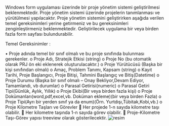 
Windows form uygulaması üzerinde bir proje yönetim sistemi geliştirilmesi beklenmektedir. Proje yönetim sistemi üzerinde projelerin tanımlanması ve yürütülmesi yapılacaktır. Proje yönetim sistemini geliştirirken aşağıda verilen temel gereksinimleri yerine getirmeniz ve bu gereksinimleri zenginleştirmeniz beklenmektedir. Geliştirilecek uygulama bir veya birden fazla form sayfası bulundurabilir.

Temel Gereksinimler :

•	Proje adında temel bir sınıf olmalı ve bu proje sınıfında bulunması gerekenler.
o	Proje Adı, Stratejik Etkisi (string)
o	Proje No (bu otomatik olarak PRJ ön eki eklenerek oluşturulacaktır.)
o	Proje Yürütücüsü (Başka bir kişi sınıfından olmalı)
o	Amaç, Problem Tanımı, Kapsam (string)
o	Kayıt Tarihi, Proje Başlangıcı, Proje Bitişi, Tahmini Başlangıç ve Bitiş(Datetime)
o	Proje Durumu (Başka bir sınıf olmalı – Onay Bekliyor,Devam Ediyor, Tamamlandı, vb durumlar)
o	Parasal Getirisi(numeric)
o	Parasal Getiri Tipi(Günlük, Aylık, Yıllık) 
o	Proje Ekibi(Bir veya birden fazla kişi)
o	Proje Dokümanları(word,pdf,excel,vb. Doküman ekleme)(bir veya birden Fazla)
o	Proje Tipi(Ayrı bir yerden sınıf ya da enum)(Örn. Yurtdışı,Tübitak,Kobi,vb.)
o	Proje Kilometre Taşları ve Görevler
	Her projede 1-n sayıda kilometre taşı olabilir.
	Her kilometre taşında 1-n sayıda görev olabilir.
	Proje-Kilometre Taşı-Görev yapısı treeview olarak gösterilecektir.
![resim](https://github.com/bbece/Proje-Management/assets/85908221/d72c3b7c-9f57-49ea-93f6-e4f14c85ff04)
